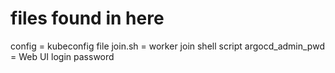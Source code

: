 # files found in here
config = kubeconfig file
join.sh = worker join shell script
argocd_admin_pwd = Web UI login password
